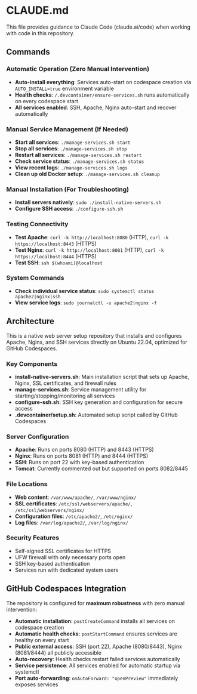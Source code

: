 # CLAUDE.md

This file provides guidance to Claude Code (claude.ai/code) when working with code in this repository.

## Commands

### Automatic Operation (Zero Manual Intervention)
- **Auto-install everything**: Services auto-start on codespace creation via `AUTO_INSTALL=true` environment variable
- **Health checks**: `/.devcontainer/ensure-services.sh` runs automatically on every codespace start
- **All services enabled**: SSH, Apache, Nginx auto-start and recover automatically

### Manual Service Management (If Needed)
- **Start all services**: `./manage-services.sh start`
- **Stop all services**: `./manage-services.sh stop`
- **Restart all services**: `./manage-services.sh restart`
- **Check service status**: `./manage-services.sh status`
- **View recent logs**: `./manage-services.sh logs`
- **Clean up old Docker setup**: `./manage-services.sh cleanup`

### Manual Installation (For Troubleshooting)
- **Install servers natively**: `sudo ./install-native-servers.sh`
- **Configure SSH access**: `./configure-ssh.sh`

### Testing Connectivity
- **Test Apache**: `curl -k http://localhost:8080` (HTTP), `curl -k https://localhost:8443` (HTTPS)
- **Test Nginx**: `curl -k http://localhost:8081` (HTTP), `curl -k https://localhost:8444` (HTTPS)
- **Test SSH**: `ssh $(whoami)@localhost`

### System Commands
- **Check individual service status**: `sudo systemctl status apache2|nginx|ssh`
- **View service logs**: `sudo journalctl -u apache2|nginx -f`

## Architecture

This is a native web server setup repository that installs and configures Apache, Nginx, and SSH services directly on Ubuntu 22.04, optimized for GitHub Codespaces.

### Key Components
- **install-native-servers.sh**: Main installation script that sets up Apache, Nginx, SSL certificates, and firewall rules
- **manage-services.sh**: Service management utility for starting/stopping/monitoring all services
- **configure-ssh.sh**: SSH key generation and configuration for secure access
- **.devcontainer/setup.sh**: Automated setup script called by GitHub Codespaces

### Server Configuration
- **Apache**: Runs on ports 8080 (HTTP) and 8443 (HTTPS)
- **Nginx**: Runs on ports 8081 (HTTP) and 8444 (HTTPS)  
- **SSH**: Runs on port 22 with key-based authentication
- **Tomcat**: Currently commented out but supported on ports 8082/8445

### File Locations
- **Web content**: `/var/www/apache/`, `/var/www/nginx/`
- **SSL certificates**: `/etc/ssl/webservers/apache/`, `/etc/ssl/webservers/nginx/`
- **Configuration files**: `/etc/apache2/`, `/etc/nginx/`
- **Log files**: `/var/log/apache2/`, `/var/log/nginx/`

### Security Features
- Self-signed SSL certificates for HTTPS
- UFW firewall with only necessary ports open
- SSH key-based authentication
- Services run with dedicated system users

## GitHub Codespaces Integration

The repository is configured for **maximum robustness** with zero manual intervention:
- **Automatic installation**: `postCreateCommand` installs all services on codespace creation
- **Automatic health checks**: `postStartCommand` ensures services are healthy on every start
- **Public external access**: SSH (port 22), Apache (8080/8443), Nginx (8081/8444) all publicly accessible
- **Auto-recovery**: Health checks restart failed services automatically
- **Service persistence**: All services enabled for automatic startup via systemctl
- **Port auto-forwarding**: `onAutoForward: "openPreview"` immediately exposes services